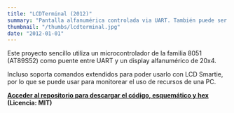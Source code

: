 ```yaml
---
title: "LCDTerminal (2012)"
summary: "Pantalla alfanumérica controlada via UART. También puede ser usada con LCD Smartie para monitorear el uso de recursos de una PC."
thumbnail: "/thumbs/lcdterminal.jpg"
date: "2012-01-01"
---
```


Este proyecto sencillo utiliza un microcontrolador de la familia 8051 (AT89S52) como puente entre UART y un display alfanumérico de 20x4.

Incluso soporta comandos extendidos para poder usarlo con LCD Smartie, por lo que se puede usar para monitorear el uso de recursos de una PC.

**[Acceder al repositorio para descargar el código, esquemático y hex](https://github.com/gzalo/lcdterminal/) (Licencia: MIT)**
